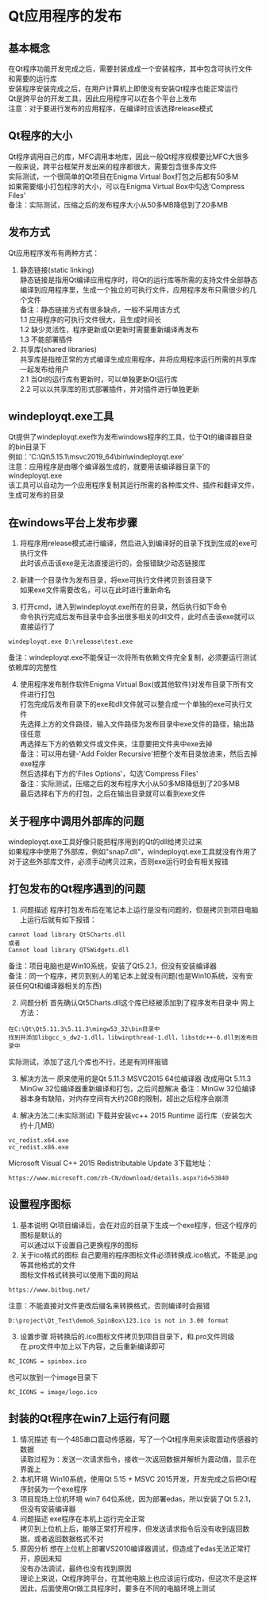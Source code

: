 # Qt应用程序的发布

## 基本概念
在Qt程序功能开发完成之后，需要封装成成一个安装程序，其中包含可执行文件和需要的运行库  
安装程序安装完成之后，在用户计算机上即使没有安装Qt程序也能正常运行  
Qt是跨平台的开发工具，因此应用程序可以在各个平台上发布  
注意：对于要进行发布的应用程序，在编译时应该选择release模式  


## Qt程序的大小
Qt程序调用自己的库，MFC调用本地库，因此一般Qt程序规模要比MFC大很多  
一般来说，跨平台框架开发出来的程序都很大，需要包含很多库文件  
实际测试，一个很简单的Qt项目在Enigma Virtual Box打包之后都有50多M  
如果需要缩小打包程序的大小，可以在Enigma Virtual Box中勾选'Compress Files'  
备注：实际测试，压缩之后的发布程序大小从50多MB降低到了20多MB  


## 发布方式
Qt应用程序发布有两种方式：  
1. 静态链接(static linking)  
静态链接是指用Qt编译应用程序时，将Qt的运行库等所需的支持文件全部静态编译到应用程序里，生成一个独立的可执行文件，应用程序发布只需很少的几个文件  
备注：静态链接方式有很多缺点，一般不采用该方式  
1.1 应用程序的可执行文件很大，且生成时间长  
1.2 缺少灵活性，程序更新或Qt更新时需要重新编译再发布  
1.3 不能部署插件  
2. 共享库(shared libraries)  
共享库是指按正常的方式编译生成应用程序，并将应用程序运行所需的共享库一起发布给用户  
2.1 当Qt的运行库有更新时，可以单独更新Qt运行库  
2.2 可以以共享库的形式部署插件，并对插件进行单独更新  


## windeployqt.exe工具
Qt提供了windeployqt.exe作为发布windows程序的工具，位于Qt的编译器目录的bin目录下  
例如：'C:\Qt\5.15.1\msvc2019_64\bin\windeployqt.exe'  
注意：应用程序是由哪个编译器生成的，就要用该编译器目录下的windeployqt.exe  
该工具可以自动为一个应用程序复制其运行所需的各种库文件、插件和翻译文件，生成可发布的目录  


## 在windows平台上发布步骤
1. 将程序用release模式进行编译，然后进入到编译好的目录下找到生成的exe可执行文件  
此时该点击该exe是无法直接运行的，会报错缺少动态链接库  

2. 新建一个目录作为发布目录，将exe可执行文件拷贝到该目录下  
如果exe文件需要改名，可以在此时进行重新命名  

3. 打开cmd，进入到windeployqt.exe所在的目录，然后执行如下命令  
命令执行完成后发布目录中会多出很多相关的dll文件，此时点击该exe就可以直接运行了  
```
windeployqt.exe D:\release\test.exe
```
备注：windeployqt.exe不能保证一次将所有依赖文件完全复制，必须要运行测试依赖库的完整性  

4. 使用程序发布制作软件Enigma Virtual Box(或其他软件)对发布目录下所有文件进行打包  
打包完成后发布目录下的exe和dll文件就可以整合成一个单独的exe可执行文件  
先选择上方的文件路径，输入文件路径为发布目录中exe文件的路径，输出路径任意  
再选择左下方的依赖文件或文件夹，注意要把文件夹中exe去掉  
备注：可以用右键-'Add Folder Recursive'把整个发布目录放进来，然后去掉exe程序  
然后选择右下方的'Files Options'，勾选'Compress Files'  
备注：实际测试，压缩之后的发布程序大小从50多MB降低到了20多MB  
最后选择右下方的打包，之后在输出目录就可以看到exe文件  


## 关于程序中调用外部库的问题
windeployqt.exe工具好像只能把程序用到的Qt的dll给拷贝过来  
如果程序中使用了外部库，例如"snap7.dll"，windeployqt.exe工具就没有作用了  
对于这些外部库文件，必须手动拷贝过来，否则exe运行时会有相关报错  


## 打包发布的Qt程序遇到的问题
1. 问题描述
程序打包发布后在笔记本上运行是没有问题的，但是拷贝到项目电脑上运行后就有如下报错：
```
cannot load library Qt5Charts.dll
或者
Cannot load library QT5Widgets.dll
```
备注：项目电脑也是Win10系统，安装了Qt5.2.1，但没有安装编译器  
备注：同一个程序，拷贝到别人的笔记本上就没有问题(也是Win10系统，没有安装任何Qt和编译器相关的东西)  

2. 问题分析
首先确认Qt5Charts.dll这个库已经被添加到了程序发布目录中
网上方法：
```
在C:\Qt\Qt5.11.3\5.11.3\mingw53_32\bin目录中
找到并添加libgcc_s_dw2-1.dll，libwinpthread-1.dll，libstdc++-6.dll到发布目录中
```
实际测试，添加了这几个库也不行，还是有同样报错  

3. 解决方法一
原来使用的是Qt 5.11.3 MSVC2015 64位编译器
改成用Qt 5.11.3 MinGw 32位编译器重新编译和打包，之后问题解决
备注：MinGw 32位编译器本身有缺陷，对内存空间有大约2GB的限制，超出之后程序会崩溃  

4. 解决方法二(未实际测试)
下载并安装vc++ 2015 Runtime 运行库（安装包大约十几MB）
```
vc_redist.x64.exe
vc_redist.x86.exe
```
Microsoft Visual C++ 2015 Redistributable Update 3下载地址：
```
https://www.microsoft.com/zh-CN/download/details.aspx?id=53840
```


## 设置程序图标
1. 基本说明
Qt项目编译后，会在对应的目录下生成一个exe程序，但这个程序的图标是默认的  
可以通过以下设置自己更换程序的图标  
2. 关于ico格式的图标
自己要用的程序图标文件必须转换成.ico格式，不能是.jpg等其他格式的文件  
图标文件格式转换可以使用下面的网站  
```
https://www.bitbug.net/
```
注意：不能直接对文件更改后缀名来转换格式，否则编译时会报错  
```
D:\project\Qt_Test\demo6_SpinBox\123.ico is not in 3.00 format
```
3. 设置步骤
将转换后的.ico图标文件拷贝到项目目录下，和.pro文件同级  
在.pro文件中加上以下内容，之后重新编译即可  
```
RC_ICONS = spinbox.ico
```
也可以放到一个image目录下
```
RC_ICONS = image/logo.ico
```


## 封装的Qt程序在win7上运行有问题
1. 情况描述
有一个485串口震动传感器，写了一个Qt程序用来读取震动传感器的数据  
读取过程为：发送一次请求指令，接收一次返回数据并解析为震动值，显示在界面上  
2. 本机环境
Win10系统，使用Qt 5.15 + MSVC 2015开发，开发完成之后把Qt程序封装为一个exe程序  
3. 项目现场上位机环境
win7 64位系统，因为部署edas，所以安装了Qt 5.2.1，但没有安装编译器  
4. 问题描述
exe程序在本机上运行完全正常  
拷贝到上位机上后，能够正常打开程序，但发送请求指令后没有收到返回数据，或者返回数据格式不对  
5. 原因分析
想在上位机上部署VS2010编译器调试，但造成了edas无法正常打开，原因未知  
没有办法调试，最终也没有找到原因  
理论上来说，Qt程序跨平台，在其他电脑上也应该运行成功，但这次不是这样  
因此，后面使用Qt做工具程序时，要多在不同的电脑环境上测试  